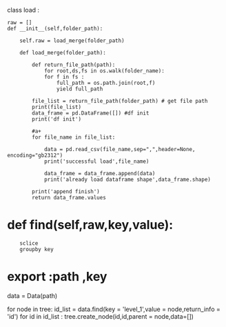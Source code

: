 

class load : 
    
    raw = []
    def __init__(self,folder_path):
        
        self.raw = load_merge(folder_path)
        
        def load_merge(folder_path):

            def return_file_path(path):
                for root,ds,fs in os.walk(folder_name):
                for f in fs :
                    full_path = os.path.join(root,f)
                    yield full_path

            file_list = return_file_path(folder_path) # get file path
            print(file_list)
            data_frame = pd.DataFrame([]) #df init 
            print('df init')

            #a+
            for file_name in file_list: 

                data = pd.read_csv(file_name,sep=",",header=None, encoding="gb2312")
                print('successful load',file_name)

                data_frame = data_frame.append(data)
                print('already load dataframe shape',data_frame.shape)

            print('append finish')
            return data_frame.values

        
            

#   def find(self,raw,key,value):
        sclice
        groupby key
#    export :path ,key
data = Data(path)

for node in tree:
    id_list = data.find(key = 'level_1',value = node,return_info = 'id')
    for id in id_list :
        tree.create_node(id,id,parent = node,data=[])


    

    

  




